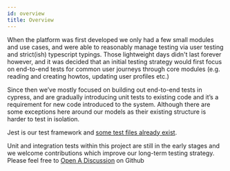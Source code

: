 ```yaml
---
id: overview
title: Overview
---
```


When the platform was first developed we only had a few small modules and use cases, and were able to reasonably manage testing via user testing and strict(ish) typescript typings. Those lightweight days didn't last forever however, and it was decided that an initial testing strategy would first focus on end-to-end tests for common user journeys through core modules (e.g. reading and creating howtos, updating user profiles etc.)

Since then we’ve mostly focused on building out end-to-end tests in cypress, and are gradually introducing unit tests to existing code and it’s a requirement for new code introduced to the system. Although there are some exceptions here around our models as their existing structure is harder to test in isolation.

Jest is our test framework and [some test files already exist](https://github.com/ONEARMY/community-platform/search?q=filename%3A**%2F*.test.ts&type=code).

Unit and integration tests within this project are still in the early stages and we welcome contributions which improve our long-term testing strategy. Please feel free to [Open A Discussion](https://github.com/ONEARMY/community-platform/discussions) on Github
